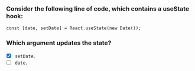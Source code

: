 ### Consider the following line of code, which contains a useState hook:

`const [date, setDate] = React.useState(new Date());`

### Which argument updates the state?

- [x] `setDate`.
- [ ] `date`.
